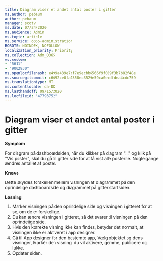 ```yaml
---
title: Diagram viser et andet antal poster i gitter
ms.author: pebaum
author: pebaum
manager: scotv
ms.date: 07/24/2020
ms.audience: Admin
ms.topic: article
ms.service: o365-administration
ROBOTS: NOINDEX, NOFOLLOW
localization_priority: Priority
ms.collection: Adm_O365
ms.custom:
- "5611"
- "9002930"
ms.openlocfilehash: e499a439e7cf7e9ecbb6566f9f089f3b7b82f48e
ms.sourcegitcommit: c6692ce0fa1358ec3529e59ca0ecdfdea4cdc759
ms.translationtype: MT
ms.contentlocale: da-DK
ms.lasthandoff: 09/15/2020
ms.locfileid: "47793752"
---
```

# <a name="chart-shows-different-number-of-records-in-grid"></a>Diagram viser et andet antal poster i gitter

**Symptom**

For diagram på dashboardsiden, når du klikker på diagram "..." og klik på "Vis poster", skal du gå til gitter side for at få vist alle posterne. Nogle gange ændres antallet af poster.

**Kræve**

Dette skyldes forskellen mellem visningen af diagrammet på den oprindelige dashboardside og diagrammet på gitter startsiden.  

**Løsning**

1. Markér visningen på den oprindelige side og visningen i gitteret for at se, om de er forskellige.
2. Du kan ændre visningen i gitteret, så det svarer til visningen på den oprindelige side.
3. Hvis den korrekte visning ikke kan findes, betyder det normalt, at visningen ikke er aktiveret i app designer.
4. Gå til App designer for den bestemte app, Vælg objektet og dens visninger, Markér den visning, du vil aktivere, gemme, publicere og lukke.
5. Opdater siden.